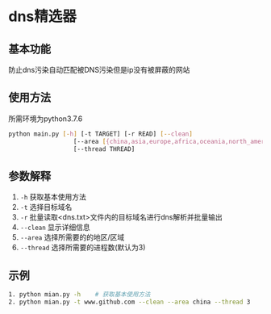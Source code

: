 # dns精选器

## 基本功能

防止dns污染自动匹配被DNS污染但是ip没有被屏蔽的网站

## 使用方法

所需环境为python3.7.6

```bash
python main.py [-h] [-t TARGET] [-r READ] [--clean]
                  [--area [{china,asia,europe,africa,oceania,north_america,south_america}]]
                  [--thread THREAD]
```

## 参数解释

1. `-h` 获取基本使用方法
2. `-t` 选择目标域名
3. `-r` 批量读取<dns.txt>文件内的目标域名进行dns解析并批量输出
4. `--clean` 显示详细信息
5. `--area` 选择所需要的的地区/区域
6. `--thread` 选择所需要的进程数(默认为3)

## 示例

```bash
1. python mian.py -h    # 获取基本使用方法
2. python mian.py -t www.github.com --clean --area china --thread 3     # 获取github在中国的dns解析结果
```

